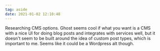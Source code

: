 ```yaml
---
tag: aside
date: 2021-01-02 12:10:48
---
```

Researching CMS options. Ghost seems cool if what you want is a CMS with a nice UI for doing blog posts and integrates with services well, but it doesn't seem to be built around the idea of custom post types, which is important to me. Seems like it could be a Wordpress alt though. 